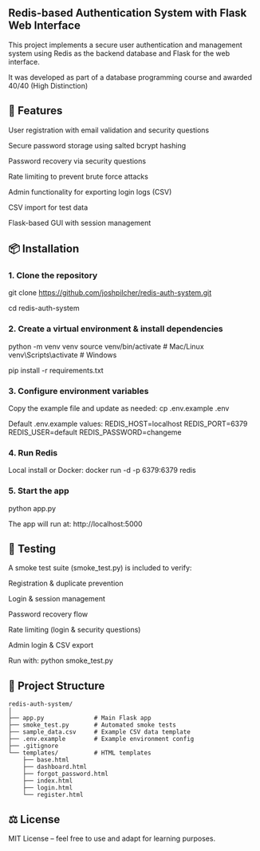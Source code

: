 ## Redis-based Authentication System with Flask Web Interface

This project implements a secure user authentication and management system using Redis as the backend database and Flask for the web interface.

It was developed as part of a database programming course and awarded 40/40 (High Distinction)

## 🚀 Features

User registration with email validation and security questions

Secure password storage using salted bcrypt hashing

Password recovery via security questions

Rate limiting to prevent brute force attacks

Admin functionality for exporting login logs (CSV)

CSV import for test data

Flask-based GUI with session management

## 📦 Installation
### 1. Clone the repository

git clone https://github.com/joshpilcher/redis-auth-system.git

cd redis-auth-system

### 2. Create a virtual environment & install dependencies

python -m venv venv
source venv/bin/activate # Mac/Linux
venv\Scripts\activate # Windows

pip install -r requirements.txt

### 3. Configure environment variables

Copy the example file and update as needed:
cp .env.example .env

Default .env.example values:
REDIS_HOST=localhost
REDIS_PORT=6379
REDIS_USER=default
REDIS_PASSWORD=changeme

### 4. Run Redis

Local install or Docker:
docker run -d -p 6379:6379 redis

### 5. Start the app

python app.py

The app will run at: http://localhost:5000

## 🧪 Testing

A smoke test suite (smoke_test.py) is included to verify:

Registration & duplicate prevention

Login & session management

Password recovery flow

Rate limiting (login & security questions)

Admin login & CSV export

Run with:
python smoke_test.py

## 📂 Project Structure

```text
redis-auth-system/
│
├── app.py              # Main Flask app
├── smoke_test.py       # Automated smoke tests
├── sample_data.csv     # Example CSV data template
├── .env.example        # Example environment config
├── .gitignore
└── templates/          # HTML templates
    ├── base.html
    ├── dashboard.html
    ├── forgot_password.html
    ├── index.html
    ├── login.html
    └── register.html
```



## ⚖️ License

MIT License – feel free to use and adapt for learning purposes.
